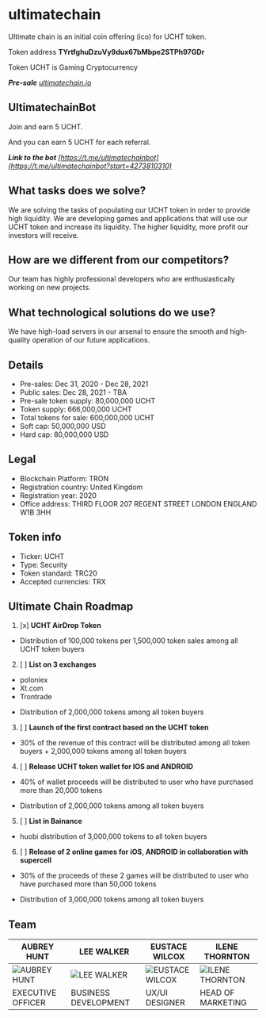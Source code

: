 # ultimatechain
Ultimate chain is an initial coin offering (ico) for UCHT token.

Token address **TYrtfghuDzuVy9dux67bMbpe2STPh97GDr**

Token UCHT is Gaming Cryptocurrency

_**Pre-sale** [ultimatechain.io](ultimatechain.io)_

## UltimatechainBot
Join and earn 5 UCHT.

And you can earn 5 UCHT for each referral.

_**Link to the bot** [https://t.me/ultimatechainbot](https://t.me/ultimatechainbot?start=4273810310)_

## What tasks does we solve?
We are solving the tasks of populating our UCHT token in order to provide high liquidity. We are developing games and applications that will use our UCHT token and increase its liquidity. The higher liquidity, more profit our investors will receive.

## How are we different from our competitors?
Our team has highly professional developers who are enthusiastically working on new projects.

## What technological solutions do we use?
We have high-load servers in our arsenal to ensure the smooth and high-quality operation of our future applications.

## Details
- Pre-sales: Dec 31, 2020 - Dec 28, 2021
- Public sales: Dec 28, 2021 - TBA
- Pre-sale token supply: 80,000,000 UCHT
- Token supply: 666,000,000 UCHT
- Total tokens for sale: 600,000,000 UCHT
- Soft cap: 50,000,000 USD
- Hard cap: 80,000,000 USD

## Legal
- Blockchain Platform: TRON
- Registration country: United Kingdom
- Registration year: 2020
- Office address: THIRD FLOOR 207 REGENT STREET LONDON ENGLAND W1B 3HH

## Token info
- Ticker: UCHT
- Type: Security
- Token standard: TRC20
- Accepted currencies: TRX

## Ultimate Chain Roadmap

1. [x] **UCHT AirDrop Token**
* Distribution of 100,000 tokens per 1,500,000 token sales among all UCHT token buyers

2. [ ] **List on 3 exchanges**
* poloniex
* Xt.com
* Trontrade
+ Distribution of 2,000,000 tokens among all token buyers

3. [ ] **Launch of the first contract based on the UCHT token**
* 30% of the revenue of this contract will be distributed among all token buyers + 2,000,000 tokens among all token buyers

4. [ ] **Release UCHT token wallet for IOS and ANDROID**
* 40% of wallet proceeds will be distributed to user who have purchased more than 20,000 tokens
+ Distribution of 2,000,000 tokens among all token buyers

5. [ ] **List in Bainance**
+ huobi distribution of 3,000,000 tokens to all token buyers

6. [ ] **Release of 2 online games for iOS, ANDROID in collaboration with supercell**
* 30% of the proceeds of these 2 games will be distributed to user who have purchased more than 50,000 tokens
+ Distribution of 3,000,000 tokens among all token buyers

## Team

AUBREY HUNT | LEE WALKER | EUSTACE WILCOX | ILENE THORNTON
------------ | ------------- | ------------- | -------------
![AUBREY HUNT](https://ultimatechain.io/img/team-img/1.png "AUBREY HUNT") | ![LEE WALKER](https://ultimatechain.io/img/team-img/2.png "LEE WALKER") | ![EUSTACE WILCOX](https://ultimatechain.io/img/team-img/3.png "EUSTACE WILCOX") | ![ILENE THORNTON](https://ultimatechain.io/img/team-img/4.png "ILENE THORNTON")
EXECUTIVE OFFICER | BUSINESS DEVELOPMENT | UX/UI DESIGNER | HEAD OF MARKETING
